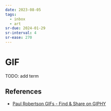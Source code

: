 ```yaml
---
date: 2023-08-05
tags:
  - inbox
  - art
sr-due: 2024-01-29
sr-interval: 4
sr-ease: 270
---
```


# GIF

TODO: add term

## References

- [Paul Robertson GIFs - Find &amp; Share on GIPHY](https://giphy.com/paulrobertson)
